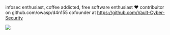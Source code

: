 
infosec enthusiast, coffee addicted, free software enthusiast :heart: 
contribuitor on github.com/owasp/d4n155
cofounder at https://github.com/Vault-Cyber-Security


![](https://media2.giphy.com/media/20JY76TfKAhR20SfJu/giphy.gif)
